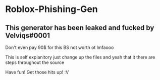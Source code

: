 # Roblox-Phishing-Gen
This generator has been leaked and fucked by Velviqs#0001
--------------------------------------------------------------------------------------------------------------------------------------------------------------------
Don't even pay 90$ for this BS not worth ot lmfaooo

This is self explanitory just change up the files and yeah that it there are steps throughout the source

Have fun! Get those hits up! :V
